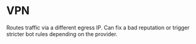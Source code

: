 # VPN

Routes traffic via a different egress IP. Can fix a bad reputation or trigger stricter bot rules depending on the provider.
